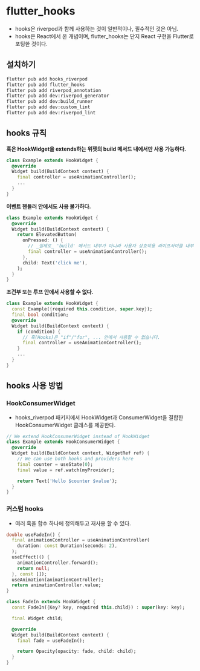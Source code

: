 # flutter_hooks

- hooks은 riverpod과 함께 사용하는 것이 일반적이나, 필수적인 것은 아님.
- hooks은 React에서 온 개념이며, flutter_hooks는 단지 React 구현을 Flutter로 포팅한 것이다.

## 설치하기
```bash
flutter pub add hooks_riverpod
flutter pub add flutter_hooks
flutter pub add riverpod_annotation
flutter pub add dev:riverpod_generator
flutter pub add dev:build_runner
flutter pub add dev:custom_lint
flutter pub add dev:riverpod_lint
```

## hooks 규칙
**훅은 HookWidget을 extends하는 위젯의 build 메서드 내에서만 사용 가능하다.**
```dart
class Example extends HookWidget {
  @override
  Widget build(BuildContext context) {
    final controller = useAnimationController();
    ...
  }
}
```

**이벤트 핸들러 안에서도 사용 불가하다.**
```dart
class Example extends HookWidget {
  @override
  Widget build(BuildContext context) {
    return ElevatedButton(
      onPressed: () {
        // _실제로_ 'build' 메서드 내부가 아니라 사용자 상호작용 라이프사이클 내부 (여기서는 'onPressed').
        final controller = useAnimationController();
      },
      child: Text('click me'),
    );
  }
}
```

**조건부 또는 루프 안에서 사용할 수 없다.**
```dart
class Example extends HookWidget {
  const Example({required this.condition, super.key});
  final bool condition;
  @override
  Widget build(BuildContext context) {
    if (condition) {
      // 훅(Hooks)은 "if"/"for", ... 안에서 사용할 수 없습니다.
      final controller = useAnimationController();
    }
    ...
  }
}
```

## hooks 사용 방법
### HookConsumerWidget
- hooks_riverpod 패키지에서 HookWidget과 ConsumerWidget을 결합한 HookConsumerWidget 클래스를 제공한다.
```dart
// We extend HookConsumerWidget instead of HookWidget
class Example extends HookConsumerWidget {
  @override
  Widget build(BuildContext context, WidgetRef ref) {
    // We can use both hooks and providers here
    final counter = useState(0);
    final value = ref.watch(myProvider);

    return Text('Hello $counter $value');
  }
}
```

### 커스텀 hooks
- 여러 훅을 함수 하나에 정의해두고 재사용 할 수 있다.
```dart
double useFadeIn() {
  final animationController = useAnimationController(
    duration: const Duration(seconds: 2),
  );
  useEffect(() {
    animationController.forward();
    return null;
  }, const []);
  useAnimation(animationController);
  return animationController.value;
}

class FadeIn extends HookWidget {
  const FadeIn({Key? key, required this.child}) : super(key: key);

  final Widget child;

  @override
  Widget build(BuildContext context) {
    final fade = useFadeIn();

    return Opacity(opacity: fade, child: child);
  }
}
```
